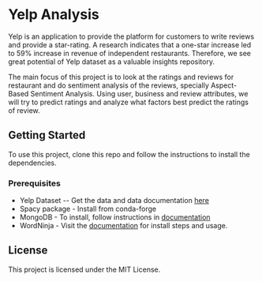 # Yelp Analysis
Yelp is an application to provide the platform for customers to write reviews and provide a star-rating. A research indicates that a one-star increase led to 59% increase in revenue of independent restaurants. Therefore, we see great potential of Yelp dataset as a valuable insights repository.

The main focus of this project is to look at the ratings and reviews for restaurant and do sentiment analysis of the reviews, specially Aspect-Based Sentiment Analysis. Using user, business and review attributes, we will try to predict ratings and analyze what factors best predict the ratings of review.

## Getting Started

To use this project, clone this repo and follow the instructions to install the dependencies.

### Prerequisites
- Yelp Dataset -- Get the data and data documentation [here](https://www.yelp.com/dataset)
- Spacy package - Install from conda-forge
- MongoDB - To install, follow instructions in [documentation](https://docs.mongodb.com/guides/server/install/)
- WordNinja - Visit the [documentation](https://github.com/keredson/wordninja) for install steps and usage.

## License

This project is licensed under the MIT License.

